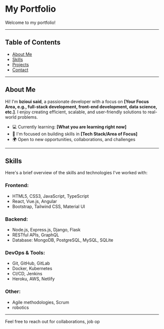 # My Portfolio

Welcome to my portfolio! 

---

## Table of Contents

- [About Me](#about-me)
- [Skills](#skills)
- [Projects](#projects)
- [Contact](#contact)

---

## About Me

Hi! I'm **bzioui said**, a passionate developer with a focus on **[Your Focus Area, e.g., full-stack development, front-end development, data science, etc.]**. I enjoy creating efficient, scalable, and user-friendly solutions to real-world problems.

- 💻 Currently learning: **[What you are learning right now]**
- 🌱 I'm focused on building skills in **[Tech Stack/Area of Focus]**
- 🌍 Open to new opportunities, collaborations, and challenges

---

## Skills

Here's a brief overview of the skills and technologies I've worked with:

### Frontend:
- HTML5, CSS3, JavaScript, TypeScript
- React, Vue.js, Angular
- Bootstrap, Tailwind CSS, Material UI

### Backend:
- Node.js, Express.js, Django, Flask
- RESTful APIs, GraphQL
- Database: MongoDB, PostgreSQL, MySQL, SQLite

### DevOps & Tools:
- Git, GitHub, GitLab
- Docker, Kubernetes
- CI/CD, Jenkins
- Heroku, AWS, Netlify

### Other:
- Agile methodologies, Scrum
- robotics

---


Feel free to reach out for collaborations, job op
